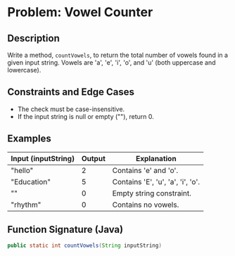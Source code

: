 # Problem: Vowel Counter

## Description

Write a method, `countVowels`, to return the total number of vowels found in a given input string. Vowels are 'a', 'e', 'i', 'o', and 'u' (both uppercase and lowercase).

## Constraints and Edge Cases

- The check must be case-insensitive.
- If the input string is null or empty (""), return 0.

## Examples

| Input (inputString) | Output | Explanation                     |
|----------------------|--------|---------------------------------|
| "hello"              | 2      | Contains 'e' and 'o'.          |
| "Education"          | 5      | Contains 'E', 'u', 'a', 'i', 'o'. |
| ""                   | 0      | Empty string constraint.        |
| "rhythm"             | 0      | Contains no vowels.            |

## Function Signature (Java)

```java
public static int countVowels(String inputString)
```

